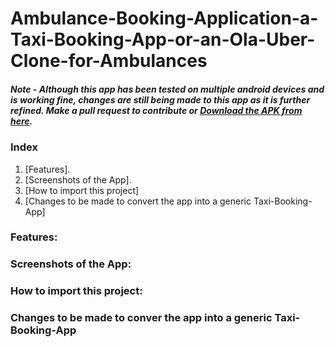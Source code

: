 # Ambulance-Booking-Application-a-Taxi-Booking-App-or-an-Ola-Uber-Clone-for-Ambulances

##### Note - Although this app has been tested on multiple android devices and is working fine, changes are still being made to this app as it is further refined. Make a pull request to contribute or [Download the APK from here](https://drive.google.com/file/d/1v5nG8eZZLXAVLXuEjwbvRaTuPRCeIDBH/view?usp=sharing).


### Index
1. [Features].
2. [Screenshots of the App].
3. [How to import this project]
4. [Changes to be made to convert the app into a generic Taxi-Booking-App]

### Features:

### Screenshots of the App:

### How to import this project:

### Changes to be made to conver the app into a generic Taxi-Booking-App
